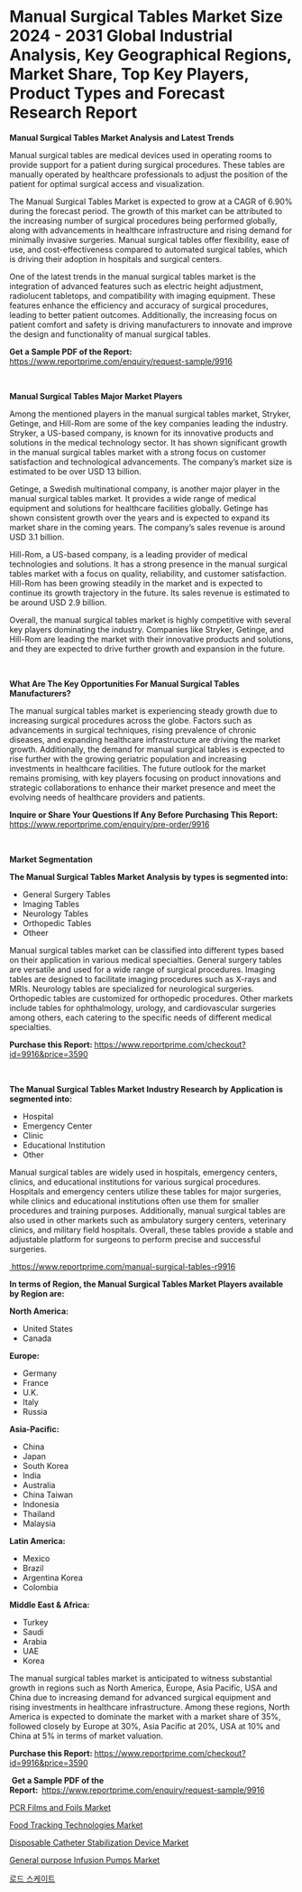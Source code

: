 <p><h1>Manual Surgical Tables Market Size 2024 - 2031 Global Industrial Analysis, Key Geographical Regions, Market Share, Top Key Players, Product Types and Forecast Research Report</h1></p><p><strong>Manual Surgical Tables Market Analysis and Latest Trends</strong></p>
<p><p>Manual surgical tables are medical devices used in operating rooms to provide support for a patient during surgical procedures. These tables are manually operated by healthcare professionals to adjust the position of the patient for optimal surgical access and visualization.</p><p>The Manual Surgical Tables Market is expected to grow at a CAGR of 6.90% during the forecast period. The growth of this market can be attributed to the increasing number of surgical procedures being performed globally, along with advancements in healthcare infrastructure and rising demand for minimally invasive surgeries. Manual surgical tables offer flexibility, ease of use, and cost-effectiveness compared to automated surgical tables, which is driving their adoption in hospitals and surgical centers.</p><p>One of the latest trends in the manual surgical tables market is the integration of advanced features such as electric height adjustment, radiolucent tabletops, and compatibility with imaging equipment. These features enhance the efficiency and accuracy of surgical procedures, leading to better patient outcomes. Additionally, the increasing focus on patient comfort and safety is driving manufacturers to innovate and improve the design and functionality of manual surgical tables.</p></p>
<p><strong>Get a Sample PDF of the Report:&nbsp;</strong> <a href="https://www.reportprime.com/enquiry/request-sample/9916">https://www.reportprime.com/enquiry/request-sample/9916</a></p>
<p>&nbsp;</p>
<p><strong>Manual Surgical Tables Major Market Players</strong></p>
<p><p>Among the mentioned players in the manual surgical tables market, Stryker, Getinge, and Hill-Rom are some of the key companies leading the industry. Stryker, a US-based company, is known for its innovative products and solutions in the medical technology sector. It has shown significant growth in the manual surgical tables market with a strong focus on customer satisfaction and technological advancements. The company’s market size is estimated to be over USD 13 billion.</p><p>Getinge, a Swedish multinational company, is another major player in the manual surgical tables market. It provides a wide range of medical equipment and solutions for healthcare facilities globally. Getinge has shown consistent growth over the years and is expected to expand its market share in the coming years. The company’s sales revenue is around USD 3.1 billion.</p><p>Hill-Rom, a US-based company, is a leading provider of medical technologies and solutions. It has a strong presence in the manual surgical tables market with a focus on quality, reliability, and customer satisfaction. Hill-Rom has been growing steadily in the market and is expected to continue its growth trajectory in the future. Its sales revenue is estimated to be around USD 2.9 billion.</p><p>Overall, the manual surgical tables market is highly competitive with several key players dominating the industry. Companies like Stryker, Getinge, and Hill-Rom are leading the market with their innovative products and solutions, and they are expected to drive further growth and expansion in the future.</p></p>
<p>&nbsp;</p>
<p><strong>What Are The Key Opportunities For Manual Surgical Tables Manufacturers?</strong></p>
<p><p>The manual surgical tables market is experiencing steady growth due to increasing surgical procedures across the globe. Factors such as advancements in surgical techniques, rising prevalence of chronic diseases, and expanding healthcare infrastructure are driving the market growth. Additionally, the demand for manual surgical tables is expected to rise further with the growing geriatric population and increasing investments in healthcare facilities. The future outlook for the market remains promising, with key players focusing on product innovations and strategic collaborations to enhance their market presence and meet the evolving needs of healthcare providers and patients.</p></p>
<p><strong>Inquire or Share Your Questions If Any Before Purchasing This Report:</strong> <a href="https://www.reportprime.com/enquiry/pre-order/9916">https://www.reportprime.com/enquiry/pre-order/9916</a></p>
<p>&nbsp;</p>
<p><strong>Market Segmentation</strong></p>
<p><strong>The Manual Surgical Tables Market Analysis by types is segmented into:</strong></p>
<p><ul><li>General Surgery Tables</li><li>Imaging Tables</li><li>Neurology Tables</li><li>Orthopedic Tables</li><li>Otheer</li></ul></p>
<p><p>Manual surgical tables market can be classified into different types based on their application in various medical specialties. General surgery tables are versatile and used for a wide range of surgical procedures. Imaging tables are designed to facilitate imaging procedures such as X-rays and MRIs. Neurology tables are specialized for neurological surgeries. Orthopedic tables are customized for orthopedic procedures. Other markets include tables for ophthalmology, urology, and cardiovascular surgeries among others, each catering to the specific needs of different medical specialties.</p></p>
<p><strong>Purchase this Report:&nbsp;</strong><a href="https://www.reportprime.com/checkout?id=9916&price=3590">https://www.reportprime.com/checkout?id=9916&price=3590</a></p>
<p>&nbsp;</p>
<p><strong>The Manual Surgical Tables Market Industry Research by Application is segmented into:</strong></p>
<p><ul><li>Hospital</li><li>Emergency Center</li><li>Clinic</li><li>Educational Institution</li><li>Other</li></ul></p>
<p><p>Manual surgical tables are widely used in hospitals, emergency centers, clinics, and educational institutions for various surgical procedures. Hospitals and emergency centers utilize these tables for major surgeries, while clinics and educational institutions often use them for smaller procedures and training purposes. Additionally, manual surgical tables are also used in other markets such as ambulatory surgery centers, veterinary clinics, and military field hospitals. Overall, these tables provide a stable and adjustable platform for surgeons to perform precise and successful surgeries.</p></p>
<p><a href="https://www.reportprime.com/manual-surgical-tables-r9916">&nbsp;https://www.reportprime.com/manual-surgical-tables-r9916</a></p>
<p><strong>In terms of Region, the Manual Surgical Tables Market Players available by Region are:</strong></p>
<p>
    <p> <strong> North America: </strong>
        <ul>
            <li>United States</li>
            <li>Canada</li>
        </ul>
        </p> 
    <p> <strong> Europe: </strong>
        <ul>
            <li>Germany</li>
            <li>France</li>
            <li>U.K.</li>
            <li>Italy</li>
            <li>Russia</li>
        </ul>
        </p> 
    <p> <strong> Asia-Pacific: </strong>
        <ul>
            <li>China</li>
            <li>Japan</li>
            <li>South Korea</li>
            <li>India</li>
            <li>Australia</li>
            <li>China Taiwan</li>
            <li>Indonesia</li>
            <li>Thailand</li>
            <li>Malaysia</li>
        </ul>
        </p> 
    <p> <strong> Latin America: </strong>
        <ul>
            <li>Mexico</li>
            <li>Brazil</li>
            <li>Argentina Korea</li>
            <li>Colombia</li>
        </ul>
        </p> 
    <p> <strong> Middle East & Africa: </strong>
        <ul>
            <li>Turkey</li>
            <li>Saudi</li>
            <li>Arabia</li>
            <li>UAE</li>
            <li>Korea</li>
        </ul>
    </p>
    </p>
<p><p>The manual surgical tables market is anticipated to witness substantial growth in regions such as North America, Europe, Asia Pacific, USA and China due to increasing demand for advanced surgical equipment and rising investments in healthcare infrastructure. Among these regions, North America is expected to dominate the market with a market share of 35%, followed closely by Europe at 30%, Asia Pacific at 20%, USA at 10% and China at 5% in terms of market valuation.</p></p>
<p><strong>Purchase this Report: </strong><a href="https://www.reportprime.com/checkout?id=9916&price=3590">https://www.reportprime.com/checkout?id=9916&price=3590</a></p>
<p>&nbsp;<strong>Get a Sample PDF of the Report:&nbsp;&nbsp;</strong><a href="https://www.reportprime.com/enquiry/request-sample/9916">https://www.reportprime.com/enquiry/request-sample/9916</a></p>
<p><strong></strong></p>
<p><p><a href="https://medium.com/@mayrussel2007/pcr-films-and-foils-industry-analysis-report-its-market-size-share-trends-by-application-70de46d7d593">PCR Films and Foils Market</a></p><p><a href="https://medium.com/@daveblock08/food-tracking-technologies-market-global-market-insights-and-sales-trends-2024-to-2031-1482a1c9c23b">Food Tracking Technologies Market</a></p><p><a href="https://github.com/LaceyZemlak1/Market-Research-Report-List-2/blob/main/disposable-catheter-stabilization-device-market.md">Disposable Catheter Stabilization Device Market</a></p><p><a href="https://github.com/Seman3302/Market-Research-Report-List-1/blob/main/general-purpose-infusion-pumps-market.md">General purpose Infusion Pumps Market</a></p><p><a href="https://medium.com/@norchellecannon521/%EA%B8%80%EB%A1%9C%EB%B2%8C-%EB%A1%9C%EB%93%9C-%EC%8A%A4%EC%BC%80%EC%9D%B4%ED%8A%B8-%EC%8B%9C%EC%9E%A5-%EB%8F%99%ED%96%A5-%EB%B0%8F-%EC%84%B1%EC%9E%A5-%EA%B8%B0%ED%9A%8C%EB%A5%BC-%EC%A7%80%EC%97%AD-%EC%9C%A0%ED%98%95-%EB%B0%94%ED%80%B4%ED%98%95-%EB%A1%9C%EB%93%9C-%EC%8A%A4%EC%BC%80%EC%9D%B4%ED%8A%B8-%EB%A1%A4%EB%9F%AC-%EB%A1%9C%EB%93%9C-%EC%8A%A4%EC%BC%80%EC%9D%B4%ED%8A%B8-%EA%B8%B0%ED%83%80-%EB%B0%8F-%EC%9D%91%EC%9A%A9-%EB%B6%84%EC%95%BC-%EA%B4%91%EC%82%B0-%EA%B3%B5%EC%9E%A5-%EB%B6%80%EB%91%90-%EA%B8%B0%ED%83%80-%EB%B3%84%EB%A1%9C-%ED%8F%89%EA%B0%80%ED%95%A9%EB%8B%88%EB%8B%A4-615ad2c8870f">로드 스케이트</a></p></p>